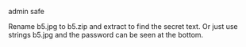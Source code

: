 admin
safe

Rename b5.jpg to b5.zip and extract to find the secret text.
Or just use strings b5.jpg and the password can be seen at the bottom.